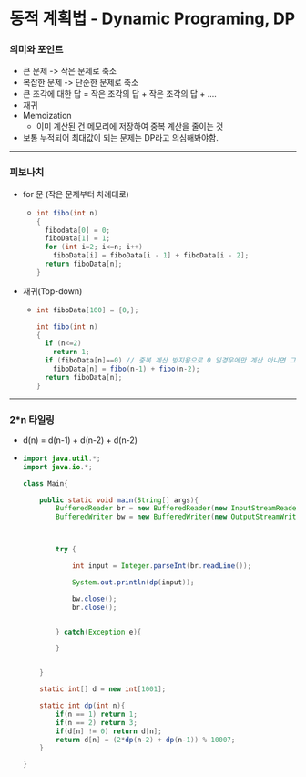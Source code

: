 # 동적 계획법 - Dynamic Programing, DP
### 의미와 포인트
* 큰 문제 -> 작은 문제로 축소
* 복잡한 문제 -> 단순한 문제로 축소
* 큰 조각에 대한 답 = 작은 조각의 답 + 작은 조각의 답 + ....
* 재귀
* Memoization
  * 이미 계산된 건 메모리에 저장하여 중복 계산을 줄이는 것
* 보통 누적되어 최대값이 되는 문제는 DP라고 의심해봐야함.
---
### 피보나치
* for 문 (작은 문제부터 차례대로)
  * ```java
    int fibo(int n)
    {
      fibodata[0] = 0;
      fiboData[1] = 1;
      for (int i=2; i<=n; i++)
        fiboData[i] = fiboData[i - 1] + fiboData[i - 2];
      return fiboData[n];
    }
* 재귀(Top-down)
  * ```java
    int fiboData[100] = {0,};

    int fibo(int n)
    {
      if (n<=2) 
        return 1;
      if (fiboData[n]==0) // 중복 계산 방지용으로 0 일경우에만 계산 아니면 그냥 해당 값(이미 계산되어짐)을 반환함
        fiboData[n] = fibo(n-1) + fibo(n-2);
      return fiboData[n];
    }
---
### 2*n 타일링
* d(n) = d(n-1) + d(n-2) + d(n-2)
* ```java
  import java.util.*;
  import java.io.*;

  class Main{

      public static void main(String[] args){
          BufferedReader br = new BufferedReader(new InputStreamReader(System.in));
          BufferedWriter bw = new BufferedWriter(new OutputStreamWriter(System.out));



          try {

              int input = Integer.parseInt(br.readLine());

              System.out.println(dp(input));

              bw.close();
              br.close();


          } catch(Exception e){

          }


      }

      static int[] d = new int[1001];

      static int dp(int n){
          if(n == 1) return 1;
          if(n == 2) return 3;
          if(d[n] != 0) return d[n];
          return d[n] = (2*dp(n-2) + dp(n-1)) % 10007;
      }

  }
